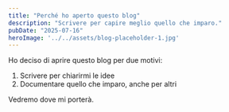 ```yaml
---
title: "Perché ho aperto questo blog"
description: "Scrivere per capire meglio quello che imparo."
pubDate: "2025-07-16"
heroImage: '../../assets/blog-placeholder-1.jpg'
---
```


Ho deciso di aprire questo blog per due motivi:
1. Scrivere per chiarirmi le idee
2. Documentare quello che imparo, anche per altri

Vedremo dove mi porterà.
